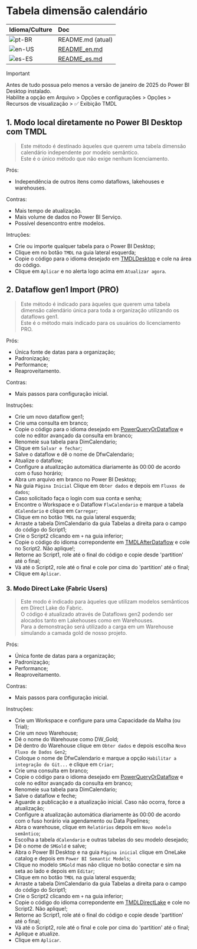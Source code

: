 # Tabela dimensão calendário  


|Idioma/Culture|Doc|
|:--|:---|
|![pt-BR](https://img.shields.io/badge/🇧🇷-pt--BR-FFDF00?style=flat&labelColor=009C3B)|README.md (atual)|
|![en-US](https://img.shields.io/badge/🇺🇸-en--US-B31942?style=flat&labelColor=0A3161)|[README_en.md](./README_en.md)|
|![es-ES](https://img.shields.io/badge/🇪🇸-es--ES-FFCC00?style=flat&labelColor=AA151B)|[README_es.md](./README_es.md)|

> [!IMPORTANT]  
Antes de tudo possua pelo menos a versão de janeiro de 2025 do Power BI Desktop instalado.  
Habilite a opção em Arquivo > Opções e configurações > Opções > Recursos de visualização > ✅ Exibição TMDL

## 1. Modo local diretamente no Power BI Desktop com TMDL  

> Este método é destinado àqueles que querem uma tabela dimensão calendário independente por modelo semântico.  
> Este é o único método que não exige nenhum licenciamento.  

Prós:
- Independência de outros itens como dataflows, lakehouses e warehouses.  

Contras:  
- Mais tempo de atualização.
- Mais volume de dados no Power BI Serviço.  
- Possível desencontro entre modelos.  

Intruções: 
- Crie ou importe qualquer tabela para o Power BI Desktop;  
- Clique em no botão `TMDL` na guia lateral esquerda;  
- Copie o código para o idioma desejado em [TMDLDesktop](./TMDLDesktop/) e cole na área do código.
- Clique em `Aplicar` e no alerta logo acima em `Atualizar agora`.  


## 2. Dataflow gen1 Import (PRO)

> Este método é indicado para àqueles que querem uma tabela dimensão calendário única para toda a organização utilizando os dataflows gen1.  
> Este é o método mais indicado para os usuários do licenciamento PRO.  

Prós: 
- Única fonte de datas para a organização;  
- Padronização;  
- Performance; 
- Reaproveitamento.  

Contras:  
- Mais passos para configuração inicial.  

Instruções:  
- Crie um novo dataflow gen1;  
- Crie uma consulta em branco;  
- Copie o código para o idioma desejado em [PowerQueryOrDataflow](./PowerQueryOrDataflow/) e cole no editor avançado da consulta em branco;  
- Renomeie sua tabela para DimCalendario;    
- Clique em `Salvar e fechar`;  
- Salve o dataflow e dê o nome de DfwCalendario;  
- Atualize o dataflow;  
- Configure a atualização automática diariamente às 00:00 de acordo com o fuso horário;
- Abra um arquivo em branco no Power BI Desktop;    
- Na guia `Página Inicial` Clique em `Obter dados` e depois em `Fluxos de dados`;  
- Caso solicitado faça o login com sua conta e senha;  
- Encontre o Workspace e o Dataflow `FlwCalendario`  e marque a tabela `dCalendario` e clique em `Carregar`;  
- Clique em no botão `TMDL` na guia lateral esquerda;  
- Arraste a tabela DimCalendario da guia Tabelas a direita para o campo do código do Script1;  
- Crie o Script2 clicando em `+` na guia inferior;  
- Copie o código do idioma correpondente em [TMDLAfterDataflow](./TMDLAfterDataflow/) e cole no Script2. Não aplique!;
- Retorne ao Script1, role até o final do código e copie desde 'partition' até o final;
- Vá até o Script2, role até o final e cole por cima do 'partition' até o final;
- Clique em `Aplicar`.  


### 3. Modo Direct Lake (Fabric Users)  

> Este modo é indicado para àqueles que utilizam modelos semânticos em Direct Lake do Fabric.  
> O código é atualizado através de Dataflows gen2 podendo ser alocados tanto em Lakehouses como em Warehouses.  
> Para a demonstração será utilizado a carga em um Warehouse simulando a camada gold de nosso projeto.  

Prós:  
- Única fonte de datas para a organização;  
- Padronização;  
- Performance; 
- Reaproveitamento.  

Contras:  
- Mais passos para configuração inicial.  

Instruções:  
- Crie um Workspace e configure para uma Capacidade da Malha (ou Trial);  
- Crie um novo Warehouse;  
- Dê o nome do Warehouse como DW_Gold;  
- Dê dentro do Warehouse clique em `Obter dados` e depois escolha `Novo Fluxo de Dados Gen2`;  
- Coloque o nome de DfwCalendario e marque a opção `Habilitar a integração do Git...` e clique em `Criar`;  
- Crie uma consulta em branco;  
- Copie o código para o idioma desejado em [PowerQueryOrDataflow](./PowerQueryOrDataflow/) e cole no editor avançado da consulta em branco;  
- Renomeie sua tabela para DimCalendario;    
- Salve o dataflow e feche;
- Aguarde a publicação e a atualização inicial. Caso não ocorra, force a atualização;    
- Configure a atualização automática diariamente às 00:00 de acordo com o fuso horário via agendamento ou Data Pipelines;
- Abra o warehouse, clique em `Relatórios`  depois em `Novo modelo semântico`;  
- Escolha a tabela `dCalendario` e outras tabelas do seu modelo desejado;
- Dê o nome de `SMGold` e salve;
- Abra o Power BI Desktop e na guia `Página inicial` clique em OneLake catalog e depois em `Power BI Semantic Models`;  
- Clique no modelo `SMGold` mas não clique no botão conectar e sim na seta ao lado e depois em `Editar`;  
- Clique em no botão `TMDL` na guia lateral esquerda;  
- Arraste a tabela DimCalendario da guia Tabelas a direita para o campo do código do Script1;  
- Crie o Script2 clicando em `+` na guia inferior;  
- Copie o código do idioma correpondente em [TMDLDirectLake](./TMDLDirectLake/) e cole no Script2. Não aplique!;
- Retorne ao Script1, role até o final do código e copie desde 'partition' até o final;
- Vá até o Script2, role até o final e cole por cima do 'partition' até o final;
- Aplique e atualize.  
- Clique em `Aplicar`.  

